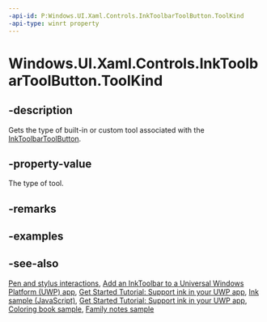 ```yaml
---
-api-id: P:Windows.UI.Xaml.Controls.InkToolbarToolButton.ToolKind
-api-type: winrt property
---
```


<!-- Property syntax
public Windows.UI.Xaml.Controls.InkToolbarTool ToolKind { get; }
-->

# Windows.UI.Xaml.Controls.InkToolbarToolButton.ToolKind

## -description
Gets the type of built-in or custom tool associated with the [InkToolbarToolButton](inktoolbartoolbutton.md).

## -property-value
The type of tool.

## -remarks

## -examples

## -see-also
[Pen and stylus interactions](https://docs.microsoft.com/windows/uwp/input-and-devices/pen-and-stylus-interactions), [Add an InkToolbar to a Universal Windows Platform (UWP) app](https://docs.microsoft.com/windows/uwp/input-and-devices/ink-toolbar), [Get Started Tutorial: Support ink in your UWP app](https://docs.microsoft.com/windows/uwp/get-started/ink-walkthrough), [Ink sample (JavaScript)](https://github.com/Microsoft/Windows-universal-samples/tree/master/Samples/Ink), [Get Started Tutorial: Support ink in your UWP app](https://aka.ms/appsample-ink), [Coloring book sample](https://aka.ms/cpubsample-coloringbook), [Family notes sample](https://aka.ms/cpubsample-familynotessample)
